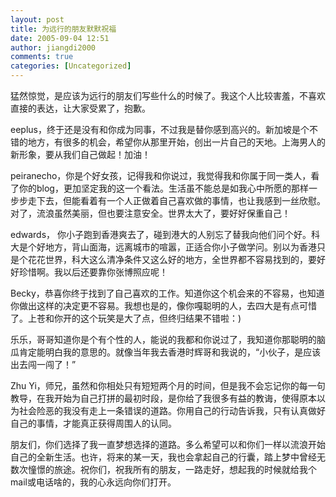 ```yaml
---
layout: post
title: 为远行的朋友默默祝福
date: 2005-09-04 12:51
author: jiangdi2000
comments: true
categories: [Uncategorized]
---
```

<div id="msgcns!C840C88DA912213B!164" class="bvMsg"><p><img height="0" width="0" border="0" />猛然惊觉，是应该为远行的朋友们写些什么的时候了。我这个人比较害羞，不喜欢直接的表达，让大家受累了，抱歉。</p>
<p>eeplus，终于还是没有和你成为同事，不过我是替你感到高兴的。新加坡是个不错的地方，有很多的机会，希望你从那里开始，创出一片自己的天地。上海男人的新形象，要从我们自己做起！加油！</p>
<p>peiranecho，你是个好女孩，记得我和你说过，我觉得我和你属于同一类人，看了你的blog，更加坚定我的这一个看法。生活虽不能总是如我心中所愿的那样一步步走下去，但能看着有一个人正做着自己喜欢做的事情，也让我感到一丝欣慰。对了，流浪虽然美丽，但也要注意安全。世界太大了，要好好保重自己！</p>
<p>edwards， 你小子跑到香港爽去了，碰到港大的人别忘了替我向他们问个好。科大是个好地方，背山面海，远离城市的喧嚣，正适合你小子做学问。别以为香港只是个花花世界，科大这么清净条件又这么好的地方，全世界都不容易找到的，要好好珍惜啊。我以后还要靠你张博照应呢！</p>
<p>Becky，恭喜你终于找到了自己喜欢的工作。知道你这个机会来的不容易，也知道你做出这样的决定更不容易。我想也是的，像你嘎聪明的人，去四大是有点可惜了。上苍和你开的这个玩笑是大了点，但终归结果不错啦：)</p>
<p>乐乐，哥哥知道你是个有个性的人，能说的我都和你说过了，我知道你那聪明的脑瓜肯定能明白我的意思的。就像当年我去香港时辉哥和我说的，“小伙子，是应该出去闯一闯了！”</p>
<p>Zhu Yi，师兄，虽然和你相处只有短短两个月的时间，但是我不会忘记你的每一句教导，在我开始为自己打拼的最初时段，是你给了我很多有益的教诲，使得原本以为社会险恶的我没有走上一条错误的道路。你用自己的行动告诉我，只有认真做好自己的事情，才能真正获得周围人的认同。</p>
<p>朋友们，你们选择了我一直梦想选择的道路。多么希望可以和你们一样以流浪开始自己的全新生活。也许，将来的某一天，我也会拿起自己的行囊，踏上梦中曾经无数次憧憬的旅途。祝你们，祝我所有的朋友，一路走好，想起我的时候就给我个mail或电话啥的，我的心永远向你们打开。</p></div>
